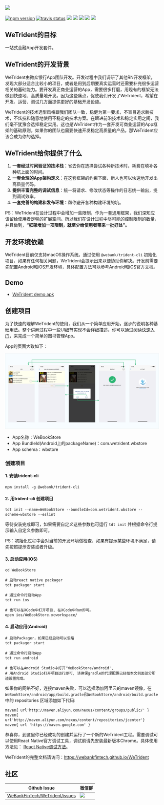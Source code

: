 <img width="500" src="https://user-images.githubusercontent.com/1309744/70851262-db06b400-1ecd-11ea-9032-824385710e7d.png" />

<br />

[![npm version](https://badge.fury.io/js/%40webank%2Ftrident.svg)](https://badge.fury.io/js/%40webank%2Ftrident)
[![travis status](https://api.travis-ci.org/WeBankFinTech/WeTrident.svg?branch=master)](https://travis-ci.org/WeBankFinTech/WeTrident)
[![](https://img.shields.io/badge/node-%3E%3D8.3.0-brightgreen.svg)](https://nodejs.org/en/)
[![](https://img.shields.io/badge/npm-%3E%3D5.8.0-brightgreen.svg)](https://nodejs.org/en/)
[![](https://img.shields.io/badge/git-%3E%3D2.9.0-brightgreen.svg)](https://git-scm.com/)
[![](https://img.shields.io/badge/fastlane-%3E%3D2.117.1-brightgreen.svg)](https://fastlane.tools/)
[![](https://img.shields.io/badge/pod-%3E%3D1.4.0-brightgreen.svg)](https://cocoapods.org/)

## WeTrident的目标

一站式金融App开发套件。

## WeTrident的开发背景

WeTrident由微众银行App团队开发。开发过程中我们调研了其他RN开发框架，发现大部分适合比较小的项目，或者是用到后期要真实运营时还需要补充很多运营相关的基础能力。要开发真正商业运营的App，需要很多打磨，用现有的框架无法做到快速地、高质量地开发。因为这些痛点，促使我们开发了WeTrident，希望在开发、运营、测试几方面提供更好的基础开发设施。

WeTrident的技术选型风格跟我们团队一致，稳健为第一要求，不盲目追求新技术，不炫技和随意地使用不稳定的技术方案。在跟进前沿技术和稳定实用之间，我们毫不犹豫会选择稳定实用。这也是WeTrident作为一套开发可商业运营的App框架的基础原则。如果你的团队也需要快速开发稳定高质量的产品，那WeTrident应该会成为你的选择。

## WeTrident给你提供了什么

1. **一套经过时间验证的技术栈**：省去你在选择尝试各种新技术时，耗费在填补各种坑上面的时间。
2. **一套合理的App架构定义**：在这套框架的约束下面，新人也可以快速地开发出高质量代码。
3. **提供丰富完整的调试信息**：统一将请求、修改状态等操作的日志统一输出，提到调试效率。
4. **一套完善的构建和发布环境**：帮你避开各种构建环境的坑。

PS：WeTrident在设计过程中会增加一些限制，作为一套通用框架，我们深知应该留给使用者足够的扩展空间。所以我们在设计过程中尽可能的控制限制的数量，并且做到，**“框架增加一项限制，就至少给使用者带来一批好处”。**

## 开发环境依赖

WeTrident目前仅支持macOS操作系统。通过使用 `@webank/trident-cli` 初始化项目，如果有任何相关问题，WeTrident会提示出来以便协助你解决。开发前需要先配置Android和iOS开发环境，具体配置方法可以参考Android和iOS官方文档。

## Demo

- [WeTrident demo apk](https://github.com/WeBankFinTech/WeTrident/releases/download/untagged-717cba61f6eb59513bf7/WeTrident-1.0.2.apk)

## 创建项目

为了快速的理解WeTrident的使用，我们从一个简单应用开始，逐步的说明各种基础用法。整个讲解过程中一些UI细节实现不会详细描述，你可以通过阅读[快速入门](https://webankfintech.github.io/WeTrident/docs/getting-started)，来完成一个简单的图书管理App。

App的页面大致如下：

![](assets/images/webook-store.png)

- App名称：WeBookStore
- App BundleId(Android上的packageName)：com.wetrident.wbstore
- App schema：wbstore

### 创建项目

#### 1. 安装trident-cli

``` shell
npm install -g @webank/trident-cli
```

#### 2. 用trident-cli 创建项目

``` shell
tdt init --name=WeBookStore --bundleId=com.wetrident.wbstore --scheme=wbstore --eslint
```

等待安装完成即可，如果需要自定义这些参数也可运行 `tdt init` 并根据命令行提示输入自定义参数即可。

PS：初始化过程中会对当前的开发环境做检查，如果有提示某些环境不满足，请先按照提示安装或者升级。

#### 3. 启动应用(iOS)

``` shell
cd WeBookStore

# 启动react native packager
tdt packager start

# 通过命令行启动App
tdt run ios 

# 也可以在XCode中打开项目, 在XCode中Run即可。
open ios/WeBookStore.xcworkspace/
```

#### 4. 启动应用(Android)

```shell
# 启动Packager，如果已经启动可以忽略
tdt packager start

# 通过命令行启动App
tdt run android

# 也可以在Android Studio中打开'WeBookStore/android', 
# 用Android Studio打开项目运行即可, 请确保gradle的代理配置已经如本文前面部分所述设置完成。
```

如果你的网络不好，连接maven失败，可以选择添加阿里云的maven镜像，在`WeBookStore/android/app/build.gradle`和`WeBookStore/android/build.gradle`中的 repositories 区域添加如下代码:

```
maven{ url'http://maven.aliyun.com/nexus/content/groups/public/' }
maven{ url'http://maven.aliyun.com/nexus/content/repositories/jcenter'}
maven{ url 'https://maven.google.com' }
```

恭喜你，到这里你已经成功的创建并运行了一个新的WeTrident工程。需要调试可以使用React Native官方调试工具，调试前请先安装最新版本Chrome。具体使用方法见： [React Native调试方法](https://facebook.github.io/react-native/docs/0.51/debugging)。

WeTrident的完整文档请访问：https://webankfintech.github.io/WeTrident

## 社区

| Github Issue | 微信群 |
| ------ | ------ |
| [WeBankFinTech/WeTrident/issues](https://github.com/WeBankFinTech/WeTrident/issues) | <img src="https://webankfintech.github.io/WeTrident/docs/assets/images/wechat-qrcode.png" width="60" /> |

